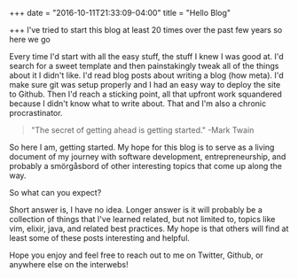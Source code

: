+++
date = "2016-10-11T21:33:09-04:00"
title = "Hello Blog"

+++
I've tried to start this blog at least 20 times over the past few years so here we go

<!--more-->

Every time I'd start with all the easy stuff, the stuff I knew I was good at. I'd search for a sweet template and then painstakingly tweak all of the things about it I didn't like. I'd read blog posts about writing a blog (how meta). I'd make sure git was setup properly and I had an easy way to deploy the site to Github. Then I'd reach a sticking point, all that upfront work squandered because I didn't know what to write about. That and I'm also a chronic procrastinator.


> "The secret of getting ahead is getting started." -Mark Twain

So here I am, getting started. My hope for this blog is to serve as a living document of my journey with software development, entrepreneurship, and probably a smörgåsbord of other interesting topics that come up along the way.

So what can you expect?

Short answer is, I have no idea. Longer answer is it will probably be a collection of things that I've learned related, but not limited to, topics like vim, elixir, java, and related best practices. My hope is that others will find at least some of these posts interesting and helpful.

Hope you enjoy and feel free to reach out to me on Twitter, Github, or anywhere else on the interwebs!
